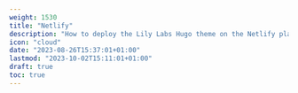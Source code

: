 ```yaml
---
weight: 1530
title: "Netlify"
description: "How to deploy the Lily Labs Hugo theme on the Netlify platform"
icon: "cloud"
date: "2023-08-26T15:37:01+01:00"
lastmod: "2023-10-02T15:11:01+01:00"
draft: true
toc: true
---
```

